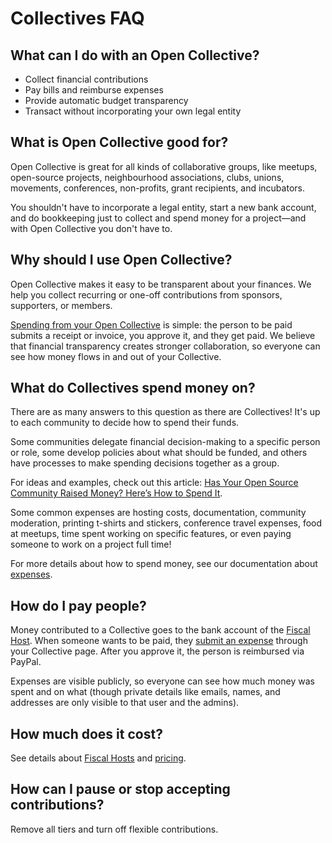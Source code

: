 # Collectives FAQ

## What can I do with an Open Collective?

* Collect financial contributions
* Pay bills and reimburse expenses
* Provide automatic budget transparency
* Transact without incorporating your own legal entity

## What is Open Collective good for?

Open Collective is great for all kinds of collaborative groups, like meetups, open-source projects, neighbourhood associations, clubs, unions, movements, conferences, non-profits, grant recipients, and incubators.

You shouldn't have to incorporate a legal entity, start a new bank account, and do bookkeeping just to collect and spend money for a project—and with Open Collective you don't have to.

## Why should I use Open Collective?

Open Collective makes it easy to be transparent about your finances. We help you collect recurring or one-off contributions from sponsors, supporters, or members.

[Spending from your Open Collective](../expenses-and-getting-paid/expenses.md) is simple: the person to be paid submits a receipt or invoice, you approve it, and they get paid. We believe that financial transparency creates stronger collaboration, so everyone can see how money flows in and out of your Collective.

## What do Collectives spend money on?

There are as many answers to this question as there are Collectives! It's up to each community to decide how to spend their funds.

Some communities delegate financial decision-making to a specific person or role, some develop policies about what should be funded, and others have processes to make spending decisions together as a group.

For ideas and examples, check out this article: [Has Your Open Source Community Raised Money? Here’s How to Spend It](https://medium.com/open-collective/has-your-open-source-community-raised-money-heres-how-to-spend-it-3e9dd957dad).

Some common expenses are hosting costs, documentation, community moderation, printing t-shirts and stickers, conference travel expenses, food at meetups, time spent working on specific features, or even paying someone to work on a project full time!

For more details about how to spend money, see our documentation about [expenses](../expenses-and-getting-paid/expenses.md).

## How do I pay people?

Money contributed to a Collective goes to the bank account of the [Fiscal Host](../fiscal-hosts/fiscal-hosts.md). When someone wants to be paid, they [submit an expense](../expenses-and-getting-paid/submitting-expenses/) through your Collective page. After you approve it, the person is reimbursed via PayPal.

Expenses are visible publicly, so everyone can see how much money was spent and on what (though private details like emails, names, and addresses are only visible to that user and the admins).

## How much does it cost?

See details about [Fiscal Hosts](../fiscal-hosts/fiscal-hosts.md) and [pricing](https://opencollective.com/pricing).

## How can I pause or stop accepting contributions?

Remove all tiers and turn off flexible contributions.
